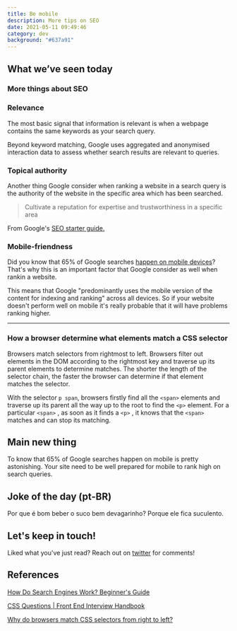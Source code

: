 ```yaml
---
title: Be mobile
description: More tips on SEO
date: 2021-05-11 09:49:46
category: dev
background: "#637a91"
---
```


## What we’ve seen today

### More things about SEO

### Relevance

The most basic signal that information is relevant is when a webpage contains the same keywords as your search query.

Beyond keyword matching, Google uses aggregated and anonymised interaction data to assess whether search results are relevant to queries.

### Topical authority

Another thing Google consider when ranking a website in a search query is the authority of the website in the specific area which has been searched.

> Cultivate a reputation for expertise and trustworthiness in a specific area

From Google's [SEO starter guide.](https://developers.google.com/search/docs/beginner/seo-starter-guide)

### Mobile-friendness

Did you know that 65% of Google searches [happen on mobile devices](https://www.seroundtable.com/google-mobile-searches-now-65-of-all-searches-28003.html)? That's why this is an important factor that Google consider as well when rankin a website.

This means that Google "predominantly uses the mobile version of the content for indexing and ranking" across all devices. So if your website doesn't perform well on mobile it's really probable that it will have problems ranking higher.

---

### How a browser determine what elements match a CSS selector

Browsers match selectors from rightmost to left. Browsers filter out elements in the DOM according to the rightmost key and traverse up its parent elements to determine matches. The shorter the length of the selector chain, the faster the browser can determine if that element matches the selector.

With the selector `p span`, browsers firstly find all the `<span>` elements and traverse up its parent all the way up to the root to find the `<p>` element. For a particular `<span>` , as soon as it finds a `<p>` , it knows that the `<span>` matches and can stop its matching.

## Main new thing

To know that 65% of Google searches happen on mobile is pretty astonishing. Your site need to be well prepared for mobile to rank high on search queries.

## Joke of the day (pt-BR)

Por que é bom beber o suco bem devagarinho?
Porque ele fica suculento.

## Let's keep in touch!

Liked what you've just read? Reach out on
<a class="twitter-share-button" href="https://twitter.com/intent/tweet?text=hi!%@feantus" target="_blank">twitter</a> for comments!

## References

[How Do Search Engines Work? Beginner's Guide](https://ahrefs.com/blog/how-do-search-engines-work/#search-engine-basics)

[CSS Questions | Front End Interview Handbook](https://yangshun.github.io/front-end-interview-handbook/en/css-questions#explain-how-a-browser-determines-what-elements-match-a-css-selector)

[Why do browsers match CSS selectors from right to left?](https://stackoverflow.com/questions/5797014/why-do-browsers-match-css-selectors-from-right-to-left)
